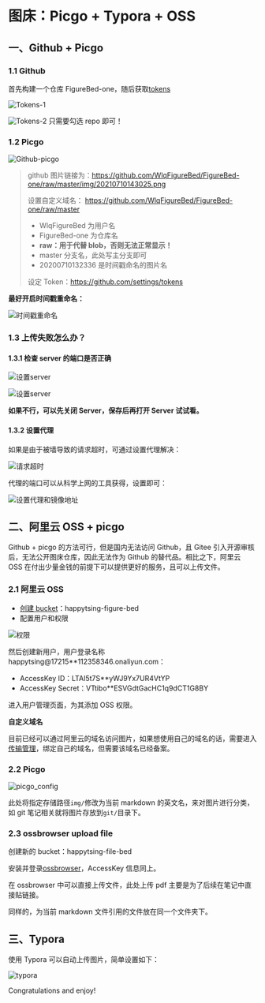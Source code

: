 # 图床：Picgo + Typora + OSS


## 一、Github + Picgo

### 1.1 Github

首先构建一个仓库 FigureBed-one，随后获取[tokens](https://github.com/settings/tokens)

![Tokens-1](https://happytsing-figure-bed.oss-cn-hangzhou.aliyuncs.com/picgo/20200722121343.png)

![Tokens-2](https://happytsing-figure-bed.oss-cn-hangzhou.aliyuncs.com/picgo/20200722121356.png)
只需要勾选 repo 即可！

### 1.2 Picgo

![Github-picgo](https://happytsing-figure-bed.oss-cn-hangzhou.aliyuncs.com/picgo/20210710143025.png)

> github 图片链接为：https://github.com/WlqFigureBed/FigureBed-one/raw/master/img/20210710143025.png
>
> 设置自定义域名： https://github.com/WlqFigureBed/FigureBed-one/raw/master
>
> - WlqFigureBed 为用户名
> - FigureBed-one 为仓库名
> - **raw：用于代替 blob，否则无法正常显示！**
> - master 分支名，此处写主分支即可
> - 20200710132336 是时间戳命名的图片名
>
> 设定 Token：https://github.com/settings/tokens

**最好开启时间戳重命名：**

![时间戳重命名](https://happytsing-figure-bed.oss-cn-hangzhou.aliyuncs.com/picgo/20200722121435.png)

### 1.3 上传失败怎么办？

#### 1.3.1 检查 server 的端口是否正确

![设置server](https://happytsing-figure-bed.oss-cn-hangzhou.aliyuncs.com/picgo/20210710143428.png)

![设置server](https://happytsing-figure-bed.oss-cn-hangzhou.aliyuncs.com/picgo/20210710143426.png)

**如果不行，可以先关闭 Server，保存后再打开 Server 试试看。**

#### 1.3.2 设置代理

如果是由于被墙导致的请求超时，可通过设置代理解决：

![请求超时](https://happytsing-figure-bed.oss-cn-hangzhou.aliyuncs.com/picgo/202112021644114.png)

代理的端口可以从科学上网的工具获得，设置即可：

![设置代理和镜像地址](https://happytsing-figure-bed.oss-cn-hangzhou.aliyuncs.com/picgo/202112021640030.png)

## 二、阿里云 OSS + picgo

Github + picgo 的方法可行，但是国内无法访问 Github，且 Gitee 引入开源审核后，无法公开图床仓库，因此无法作为 Github 的替代品。相比之下，阿里云 OSS 在付出少量金钱的前提下可以提供更好的服务，且可以上传文件。

### 2.1 阿里云 OSS

- [创建 bucket](https://oss.console.aliyun.com/bucket)：happytsing-figure-bed
- 配置用户和权限

![权限](https://happytsing-figure-bed.oss-cn-hangzhou.aliyuncs.com/picgo/权限.png)

然后创建新用户，用户登录名称 happytsing@17215\*\*112358346.onaliyun.com：

- AccessKey ID：LTAI5t7S\*\*yWJ9Yx7UR4VtYP
- AccessKey Secret：VTtibo\*\*ESVGdtGacHC1q9dCT1G8BY

进入用户管理页面，为其添加 OSS 权限。

**自定义域名**

目前已经可以通过阿里云的域名访问图片，如果想使用自己的域名的话，需要进入[传输管理](https://oss.console.aliyun.com/bucket/oss-cn-hangzhou/happytsing-figure-bed/transfer)，绑定自己的域名，但需要该域名已经备案。

### 2.2 Picgo

![picgo_config](https://happytsing-figure-bed.oss-cn-hangzhou.aliyuncs.com/picgo/picgo_config.png)

此处将指定存储路径`img/`修改为当前 markdown 的英文名，来对图片进行分类，如 git 笔记相关就将图片存放到`git/`目录下。

### 2.3 ossbrowser upload file

创建新的 bucket：happytsing-file-bed

安装并登录[ossbrowser](https://help.aliyun.com/document_detail/209974.html?spm=5176.8465980.toolkit.4.4e701450BNoqNV)，AccessKey 信息同上。

在 ossbrowser 中可以直接上传文件，此处上传 pdf 主要是为了后续在笔记中直接贴链接。

同样的，为当前 markdown 文件引用的文件放在同一个文件夹下。

## 三、Typora

使用 Typora 可以自动上传图片，简单设置如下：

![typora](https://happytsing-figure-bed.oss-cn-hangzhou.aliyuncs.com/picgo/20200722121415.png)

Congratulations and enjoy!
